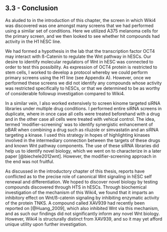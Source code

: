 
## 3.3 - Conclusion

As aluded to in the introduction of this chapter, the screen in which Wiki4 was discovered was one amongst many screens that we had performed using a similar set of conditions. Here we utilized A375 melanoma cells for the primary screen, and we then looked to see whether hit compounds had activity in the H1 hESC line. 

We had formed a hypothesis in the lab that the transcription factor OCT4 may interact with ß-Catenin to regulate the Wnt pathway in hESCs. Our desire to identify molecular regulators of Wnt in hESC was connected to order to test this possibility. As expression of OCT4 protein is restricted to stem cells, I worked to develop a protocol whereby we could perform primary screens using the H1 line (see Appendix A). However, once we performed these screens we did not identify any compounds whose activity was restricted specifically to hESCs, or that we determined to be as worthy of considerable followup investigation compared to Wiki4.

In a similar vein, I also worked extensively to screen kinome targeted siRNA libraries under multiple drug conditions. I performed entire siRNA screens in duplicate, where in once case all cells were treated beforehand with a drug and in the other case all cells were treated with vehical control. The idea, termed 'modifier-screening' was to identify synergistic enhancement of pBAR when combining a drug such as riluzole or simvastatin and an siRNA targeting a kinase. I used this strategy in hopes of highlighting kinases involved in the intermediary connection between the targets of these drugs and known Wnt pathway components. The use of these siRNA libraries did help us to identify novel biology, which we went on to characterize in a later paper [@biechele2012wnt]. However, the modifier-screening approach in the end was not fruitful.

As discussed in the introductory chapter of this thesis, reports have conflicted as to the precise role of canonical Wnt signaling in hESC self renewal and differentiation. We hoped to discover novel biology by testing compounds discovered through HTS in hESCs. Through biochemical investigation of the mechanism of this Wiki4, we found that it imparts an inhibitory effect on Wnt/ß-catenin signaling by inhibiting enzymatic activity of the protein TNKS. A compound called XAV939 had recently been reported on [@Huang_2009], which also inhibited Wnt via this mechanism, and as such our findings did not significantly inform any novel Wnt biology. However, Wiki4 is structurally distinct from XAV939, and so it may yet afford unique utility upon further investigation.
